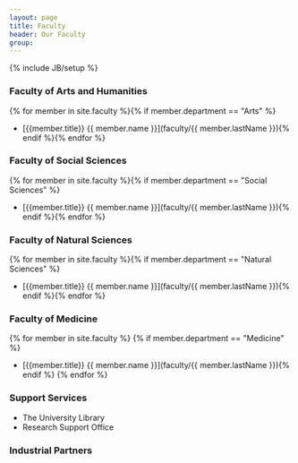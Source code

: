 ```yaml
---
layout: page
title: Faculty
header: Our Faculty
group: 
---
```

{% include JB/setup %}

### Faculty of Arts and Humanities

{% for member in site.faculty %}{% if member.department == "Arts" %}
- [{{member.title}} {{ member.name }}](faculty/{{ member.lastName }}){% endif %}{% endfor %}

### Faculty of Social Sciences

{% for member in site.faculty %}{% if member.department == "Social Sciences" %}
- [{{member.title}} {{ member.name }}](faculty/{{ member.lastName }}){% endif %}{% endfor %}

### Faculty of Natural Sciences

{% for member in site.faculty %}{% if member.department == "Natural Sciences" %}
- [{{member.title}} {{ member.name }}](faculty/{{ member.lastName }}){% endif %}{% endfor %}

### Faculty of Medicine

{% for member in site.faculty %}
  {% if member.department == "Medicine" %}
- [{{member.title}} {{ member.name }}](faculty/{{ member.lastName }}){% endif %}
{% endfor %}

### Support Services

* The University Library
* Research Support Office

### Industrial Partners

